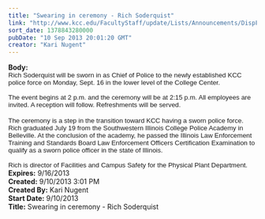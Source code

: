 ```yaml
---
title: "Swearing in ceremony - Rich Soderquist"
link: "http://www.kcc.edu/FacultyStaff/update/Lists/Announcements/DispForm.aspx?ID=1239"
sort_date: 1378843280000
pubDate: "10 Sep 2013 20:01:20 GMT"
creator: "Kari Nugent"
---
```


<div><b>Body:</b> <div class="ExternalClass85E26C22A2384C3BB303B2FA4A4D19AB"><div>
<p style="margin:0in 0in 0pt" class="MsoNormal"><span style="font-family:'Arial','sans-serif';font-size:10pt">Rich Soderquist will be sworn in as Chief of Police to the newly established KCC police force on Monday, Sept. 16 in the lower level of the College Center.</span></p>
<p style="margin:0in 0in 0pt" class="MsoNormal"><span style="font-family:'Arial','sans-serif';font-size:10pt"> </span></p>
<p style="margin:0in 0in 0pt" class="MsoNormal"><span style="font-family:'Arial','sans-serif';font-size:10pt">The event begins at 2 p.m. and the ceremony will be at 2:15 p.m. All employees are invited. A reception will follow. Refreshments will be served.</span></p>
<p style="margin:0in 0in 0pt" class="MsoNormal"><span style="font-family:'Arial','sans-serif';font-size:10pt"></span> </p>
<p style="margin:0in 0in 0pt" class="MsoNormal"><span style="font-family:'Arial','sans-serif';font-size:10pt">The ceremony is a step in the transition toward KCC having a sworn police force. Rich graduated July 19 from the Southwestern Illinois College Police Academy in Belleville. At the conclusion of the academy, he passed the Illinois Law Enforcement Training and Standards Board Law Enforcement Officers Certification Examination to qualify as a sworn police officer in the state of Illinois. <br /><br />Rich is director of Facilities and Campus Safety for the Physical Plant Department. </span></p></div></div></div>
<div><b>Expires:</b> 9/16/2013</div>
<div><b>Created:</b> 9/10/2013 3:01 PM</div>
<div><b>Created By:</b> Kari Nugent</div>
<div><b>Start Date:</b> 9/10/2013</div>
<div><b>Title:</b> Swearing in ceremony - Rich Soderquist</div>
